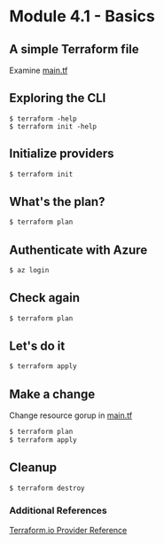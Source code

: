 # Module 4.1 - Basics
## A simple Terraform file
Examine [main.tf](main.tf)  
## Exploring the CLI
```shell script
$ terraform -help
$ terraform init -help
```
## Initialize providers
```sh
$ terraform init
```
## What's the plan?
```sh
$ terraform plan
```
## Authenticate with Azure
```bash
$ az login
```
## Check again
```sh
$ terraform plan
```
## Let's do it
```sh
$ terraform apply
```
## Make a change
Change resource gorup in [main.tf](main.tf)  
```sh
$ terraform plan
$ terraform apply
```
## Cleanup
```sh
$ terraform destroy
```
### Additional References
[Terraform.io Provider Reference](https://www.terraform.io/docs/providers/index.html)
